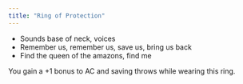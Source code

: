 ```yaml
---
title: "Ring of Protection"
---
```

- Sounds base of neck, voices
- Remember us, remember us, save us, bring us back
- Find the queen of the amazons, find me

You gain a +1 bonus to AC and saving throws while wearing this ring.
